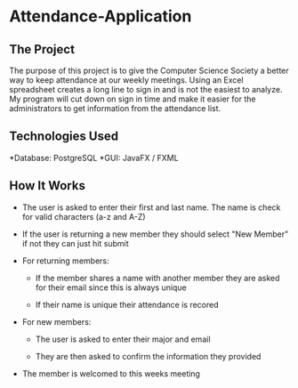 # Attendance-Application

## The Project

The purpose of this project is to give the Computer Science Society a better way to keep
attendance at our weekly meetings. Using an Excel spreadsheet creates a long line to sign
in and is not the easiest to analyze. My program will cut down on sign in time and make it 
easier for the administrators to get information from the attendance list.
	
## Technologies Used

*Database: PostgreSQL
*GUI: JavaFX / FXML
	
## How It Works

* The user is asked to enter their first and last name. The name is check for valid
characters (a-z and A-Z)
	
* If the user is returning a new member they should select "New Member" if not they can just hit submit
	
* For returning members:
  * If the member shares a name with another member they are asked for their email since this is always
		unique
		
  * If their name is unique their attendance is recored
		
* For new members:
  * The user is asked to enter their major and email
		
  * They are then asked to confirm the information they provided
		
* The member is welcomed to this weeks meeting 